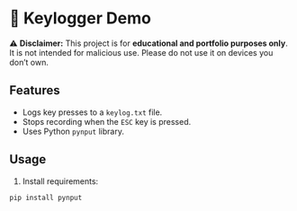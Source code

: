 # 🔐 Keylogger Demo

⚠️ **Disclaimer:** This project is for **educational and portfolio purposes only**.  
It is not intended for malicious use. Please do not use it on devices you don’t own.

## Features
- Logs key presses to a `keylog.txt` file.
- Stops recording when the `ESC` key is pressed.
- Uses Python `pynput` library.

## Usage
1. Install requirements:
```bash
pip install pynput

